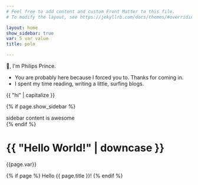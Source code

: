 ```yaml
---
# Feel free to add content and custom Front Matter to this file.
# To modify the layout, see https://jekyllrb.com/docs/themes/#overriding-theme-defaults

layout: home
show_sidebar: true
var: 5 var value
title: polo

---
```




👋, I'm Philips Prince.

- You are probably here because I forced you to. Thanks for coming in.
- I spent my time reading, writing a little, surfing blogs.

{{ "hi" | capitalize }}

{% if page.show_sidebar %}
  <div class="sidebar">
    sidebar content is awesome
  </div>
{% endif %}

<h1>{{ "Hello World!" | downcase }}</h1>

{{page.var}}

{% if page %}
  Hello {{ page.title }}!
{% endif %}